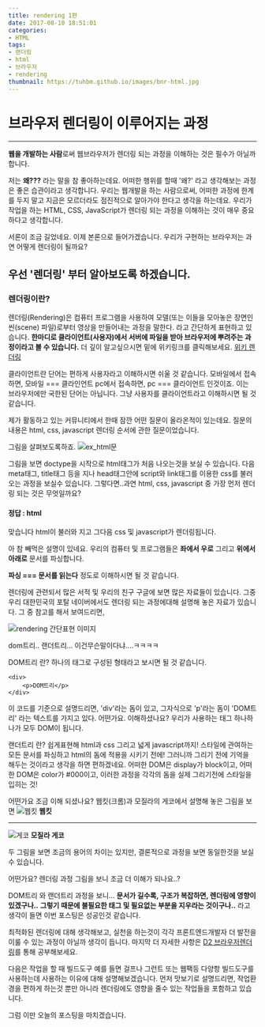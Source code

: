 ```yaml
---
title: rendering 1편
date: 2017-08-10 18:51:01
categories:
- HTML
tags:
- 랜더링
- html
- 브라우저
- rendering
thumbnail: https://tuhbm.github.io/images/bnr-html.jpg
---
```


# 브라우저 렌더링이 이루어지는 과정

------

**웹을 개발하는 사람**로써 웹브라우저가 렌더링 되는 과정을 이해하는 것은 필수가 아닐까합니다.

저는 **왜???**
라는 말을 참 좋아하는데요.
어떠한 행위를 할때 '왜?' 라고 생각해보는 과정은 좋은 습관이라고 생각합니다.
우리는 웹개발을 하는 사람으로써, 어떠한 과정에 한계를 두지 말고 지금은 모르더라도 점진적으로 알아가야 한다고 생각을 하는데요.
우리가 작업을 하는 HTML, CSS, JavaScript가 렌더링 되는 과정을 이해하는 것이 매우 중요하다고 생각합니다.
<!-- more -->
서론이 조금 길었네요. 이제 본론으로 들어가겠습니다.
우리가 구현하는 브라우저는 과연 어떻게 렌더링이 될까요?
## 우선 '렌더링' 부터 알아보도록 하겠습니다.

### 렌더링이란?
렌더링(Rendering)은 컴퓨터 프로그램을 사용하여 모델(또는 이들을 모아놓은 장면인 씬(scene) 파일)로부터 영상을 만들어내는 과정을 말한다.
라고 간단하게 표현하고 있습니다.
**한마디로 클라이언트(사용자)에서 서버에 파일을 받아 브라우저에 뿌려주는 과정이라고 볼 수 있습니다.**
더 깊이 알고싶으시면 밑에 위키링크를 클릭해보세요.
[위키 렌더링](https://ko.wikipedia.org/wiki/%EB%A0%8C%EB%8D%94%EB%A7%81)

클라이언트란 단어는 편하게 사용자라고 이해하시면 쉬울 것 같습니다.
모바일에서 접속하면, 모바일 === 클라인언트
pc에서 접속하면, pc === 클라이언트
인것이죠. 이는 브라우저에만 국한된 단어는 아닙니다. 그냥 사용자를 클라이언트라고 이해하시면 될 것 같습니다.


제가 활동하고 있는 커뮤니티에서 한때 잠깐 어떤 질문이 올라온적이 있는데요.
질문의 내용은 html, css, javascript 렌더링 순서에 관한 질문이었습니다.

그림을 살펴보도록하죠.
![ex_html문](https://tuhbm.github.io/images/rendering/ex_html.png)

그림을 보면 doctype을 시작으로 html태그가 처음 나오는것을 보실 수 있습니다.
다음 meta태그, title태그 등을 지나 head태그안에 script와 link태그를 이용한 css를 불러오는 과정을 보실수 있습니다.
그렇다면..과연 html, css, javascript 중 가장 먼저 렌더링 되는 것은 무엇일까요?
#### 정답 : html
맞습니다 html이 불러와 지고 그다음 css 및 javascript가 렌더링됩니다.

아 참 빼먹은 설명이 있네요.
우리의 컴퓨터 및 프로그램들은 
**좌에서 우로** 그리고
**위에서 아래로**
문서를 파싱합니다.

**파싱 === 문서를 읽는다** 정도로 이해하시면 될 것 같습니다.

렌더링에 관련되서 많은 서적 및 우리의 친구 구글에 보면 많은 자료들이 있습니다.
그중 우리 대한민국의 포탈 네이버에서도 렌더링 되는 과정에대해 설명해 놓은 자료가 있습니다.
그 중 참고를 해서 보여드리면,

![rendering 간단표현 이미지](https://tuhbm.github.io/images/rendering/rendering1.png)

dom트리..
랜더트리...
이건무슨말이다냐....ㅋㅋㅋㅋ

DOM트리 란? 하나의 태그로 구성된 형태라고 보시면 될 것 같습니다.
```
<div>
    <p>DOM트리</p>
</div>
```
이 코드를 기준으로 설명드리면, 'div'라는 돔이 있고, 그자식으로 'p'라는 돔이 'DOM트리' 라는 텍스트를 가지고 있다.
어떤가요. 이해하셨나요? 우리가 사용하는 태그 하나하나가 모두 DOM이 됩니다.

랜더트리 란? 쉽게표현해 html과 css 그리고 넓게 javascript까지!
스타일에 관여하는 모든 문서를 파싱하고 html의 돔에 적용을 시키기 전에!
그러니까 그리기 전에 기억을 해두는 것이라고 생각을 하면 편하겠네요.
어떠한 DOM은 display가 block이고, 어떠한 DOM은 color가 #000이고, 이러한 과정을 각각의 돔을 실제 그리기전에 스타일을 입히는 것!

어떤가요 조금 이해 되셨나요?
웹킷(크롬)과 모질라의 게코에서 설명해 놓은 그림을 보면
![웹킷](https://tuhbm.github.io/images/rendering/rendering2.png)
**웹킷**

----

![게코](https://tuhbm.github.io/images/rendering/rendering3.png)
**모질라 게코**

두 그림을 보면 조금의 용어의 차이는 있지만, 결론적으로 과정을 보면 동일한것을 보실 수 있습니다.

어떤가요? 렌더링 과정 그림을 보니 조금 더 이해가 되나요..?

DOM트리 와 랜더트리 과정을 보니...
**문서가 길수록, 구조가 복잡하면, 렌더링에 영향이 있겠구나..**
**그렇기 때문에 불필요한 태그 및 필요없는 부분을 지우라는 것이구나..**
라고 생각이 들면 이번 포스팅은 성공인것 같습니다.

최적화된 렌더링에 대해 생각해보고, 실천을 하는것이 각각 프론트엔드개발자 더 발전을 이룰 수 있는 과정이 아닐까 생각이 듭니다.
마지막 더 자세한 사항은 [D2 브라우저렌더링](http://d2.naver.com/helloworld/59361)를 통해 공부해보세요.

다음은 작업을 할 때 빌드도구 예를 들면 걸프나 그런트 또는 웹팩등 다양항 빌드도구를 사용하는데 사용하는 이유에 대해 설명해보겠습니다.
먼저 맛보기로 설명드리면, 작업환경을 편하게 하는것 뿐만 아니라 렌더링에도 영향을 줄수 있는 작업들을 포함하고 있습니다.

그럼 이만 오늘의 포스팅을 마치겠습니다.